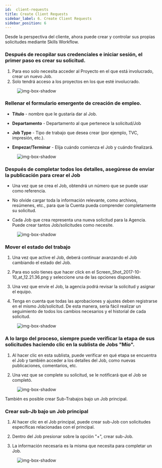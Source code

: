 ```yaml
---
id:  client-requests
title: Create Client Requests
sidebar_label: 6. Create Client Requests
sidebar_position: 6
---
```


Desde la perspectiva del cliente, ahora puede crear y controlar sus propias solicitudes mediante Skills Workflow.

### Después de recopilar sus credenciales e iniciar sesión, el primer paso es crear su solicitud.

1. Para eso solo necesita acceder al Proyecto en el que está involucrado, crear un nuevo Job.
2. Solo tendrá acceso a los proyectos en los que esté involucrado.

<figure>

![img-box-shadow](/img/university/project-management/project-management-lesson6-1.png)
<figcaption></figcaption>
</figure>

### Rellenar el formulario emergente de creación de empleo.

- **Título** - nombre que le gustaría dar al Job.

- **Departamento** - Departamento al que pertenece la solicitud/Job

- **Job Type** - Tipo de trabajo que desea crear (por ejemplo, TVC, impresión, etc.).

- **Empezar/Terminar** - Elija cuándo comienza el Job y cuándo finalizará.

<figure>

![img-box-shadow](/img/university/project-management/project-management-lesson6-2.png)
<figcaption></figcaption>
</figure>

### Después de completar todos los detalles, asegúrese de enviar la publicación para crear el Job

- Una vez que se crea el Job, obtendrá un número que se puede usar como referencia.

- No olvide cargar toda la información relevante, como archivos, resúmenes, etc., para que la Cuenta pueda comprender completamente su solicitud.

- Cada Job que crea representa una nueva solicitud para la Agencia. Puede crear tantos Job/solicitudes como necesite.

<figure>

![img-box-shadow](/img/university/project-management/project-management-lesson6-3.png)
<figcaption></figcaption>
</figure>

### Mover el estado del trabajo

1. Una vez que active el Job, deberá continuar avanzando el Job cambiando el estado del Job.

2. Para eso solo tienes que hacer click en el Screen_Shot_2017-10-10_at_12.21.36.png y seleccione una de las opciones disponibles.

3. Una vez que envíe el Job, la agencia podrá revisar la solicitud y asignar el equipo.

4. Tenga en cuenta que todas las aprobaciones y ajustes deben registrarse en el mismo Job/solicitud. De esta manera, sería fácil realizar un seguimiento de todos los cambios necesarios y el historial de cada solicitud.
<figure>

![img-box-shadow](/img/university/project-management/project-management-lesson6-4.png)
<figcaption></figcaption>
</figure>

### A lo largo del proceso, siempre puede verificar la etapa de sus solicitudes haciendo clic en la sublista de Jobs "Mío".

1. Al hacer clic en esta sublista, puede verificar en qué etapa se encuentra el Job y también acceder a los detalles del Job, como nuevas publicaciones, comentarios, etc.

2. Una vez que se complete su solicitud, se le notificará que el Job se completó.

<figure>

![img-box-shadow](/img/university/project-management/project-management-lesson6-5.png)
<figcaption></figcaption>
</figure>

 

También es posible crear Sub-Trabajos bajo un Job principal.

### Crear sub-Jb bajo un Job principal

1. Al hacer clic en el Job principal, puede crear sub-Job con solicitudes específicas relacionadas con el principal.

2. Dentro del Job presionar sobre la opción "+", crear sub-Job.

3. La información necesaria es la misma que necesita para completar un Job.
<figure>

![img-box-shadow](/img/university/project-management/project-management-lesson6-6.png)
<figcaption></figcaption>
</figure>

